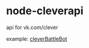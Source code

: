 # node-cleverapi
api for vk.com/clever


example: [cleverBattleBot](https://github.com/fiftythreecorp/cleverBattleBot)
